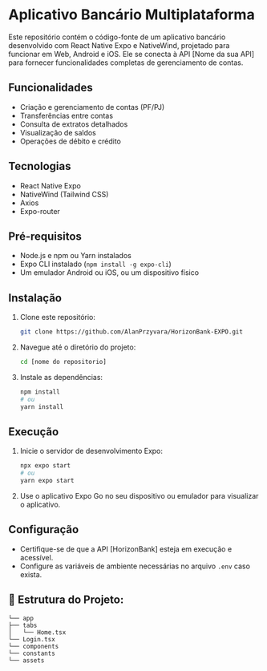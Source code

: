# Aplicativo Bancário Multiplataforma

Este repositório contém o código-fonte de um aplicativo bancário desenvolvido com React Native Expo e NativeWind, projetado para funcionar em Web, Android e iOS. Ele se conecta à API [Nome da sua API] para fornecer funcionalidades completas de gerenciamento de contas.

## Funcionalidades

* Criação e gerenciamento de contas (PF/PJ)
* Transferências entre contas
* Consulta de extratos detalhados
* Visualização de saldos
* Operações de débito e crédito

## Tecnologias

* React Native Expo
* NativeWind (Tailwind CSS)
* Axios
* Expo-router

## Pré-requisitos

* Node.js e npm ou Yarn instalados
* Expo CLI instalado (`npm install -g expo-cli`)
* Um emulador Android ou iOS, ou um dispositivo físico

## Instalação

1.  Clone este repositório:

    ```bash
    git clone https://github.com/AlanPrzyvara/HorizonBank-EXPO.git
    ```

2.  Navegue até o diretório do projeto:

    ```bash
    cd [nome do repositorio]
    ```

3.  Instale as dependências:

    ```bash
    npm install
    # ou
    yarn install
    ```

## Execução

1.  Inicie o servidor de desenvolvimento Expo:

    ```bash
    npx expo start
    # ou
    yarn expo start
    ```

2.  Use o aplicativo Expo Go no seu dispositivo ou emulador para visualizar o aplicativo.

## Configuração

* Certifique-se de que a API [HorizonBank] esteja em execução e acessível.
* Configure as variáveis de ambiente necessárias no arquivo `.env` caso exista.

## 📂 Estrutura do Projeto:
```
└── app
├── tabs
│   └── Home.tsx
└── Login.tsx
└── components
└── constants
└── assets
```
